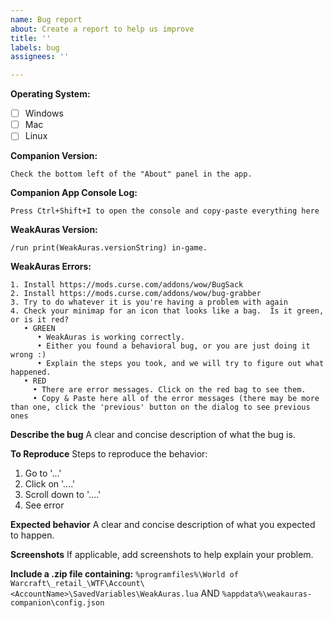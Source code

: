 ```yaml
---
name: Bug report
about: Create a report to help us improve
title: ''
labels: bug
assignees: ''

---
```


<!--
  WeakAuras Companion 2.0.0 "Error in updater"

  An issue in the Electron version in this build break the updater.
  
  Please manually upgrade your Companion version from
  https://github.com/WeakAuras/WeakAuras-Companion/releases/latest
  
  More information at https://www.patreon.com/posts/about-companion-32871243
-->

**Operating System:**
- [ ] Windows
- [ ] Mac
- [ ] Linux

**Companion Version:**
```
Check the bottom left of the "About" panel in the app.
```

**Companion App Console Log:**
```
Press Ctrl+Shift+I to open the console and copy-paste everything here
```

**WeakAuras Version:**
```
/run print(WeakAuras.versionString) in-game.
```

**WeakAuras Errors:**
```
1. Install https://mods.curse.com/addons/wow/BugSack
2. Install https://mods.curse.com/addons/wow/bug-grabber
3. Try to do whatever it is you're having a problem with again
4. Check your minimap for an icon that looks like a bag.  Is it green, or is it red?
   • GREEN
      • WeakAuras is working correctly.
      • Either you found a behavioral bug, or you are just doing it wrong :)
      • Explain the steps you took, and we will try to figure out what happened.
   • RED 
     • There are error messages. Click on the red bag to see them.
     • Copy & Paste here all of the error messages (there may be more than one, click the 'previous' button on the dialog to see previous ones
```

**Describe the bug**
A clear and concise description of what the bug is.

**To Reproduce**
Steps to reproduce the behavior:
1. Go to '...'
2. Click on '....'
3. Scroll down to '....'
4. See error

**Expected behavior**
A clear and concise description of what you expected to happen.

**Screenshots**
If applicable, add screenshots to help explain your problem.

**Include a .zip file containing:**
`%programfiles%\World of Warcraft\_retail_\WTF\Account\<AccountName>\SavedVariables\WeakAuras.lua`
AND
`%appdata%\weakauras-companion\config.json`
